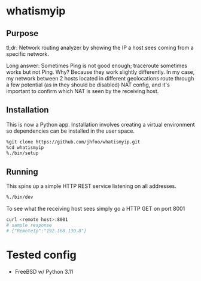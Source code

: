 # whatismyip

## Purpose
tl;dr: Network routing analyzer by showing the IP a host sees coming from a specific network.

Long answer: Sometimes Ping is not good enough; traceroute sometimes works but not Ping. Why? Because they work slightly differently. In my case, my network between 2 hosts located in different geolocations route through a few potential (as in they should be disabled) NAT config, and it's important to confirm which NAT is seen by the receiving host. 

## Installation
This is now a Python app. Installation involves creating a virtual environment so dependencies can be installed in the user space.

```sh
%git clone https://github.com/jhfoo/whatismyip.git
%cd whatismyip
%./bin/setup
```

## Running
This spins up a simple HTTP REST service listening on all addresses.
```sh
%./bin/dev
```

To see what the receiving host sees simply go a HTTP GET on port 8001
```sh
curl <remote host>:8001
# sample response
# {"RemoteIp":"192.168.130.8"}
```

# Tested config
- FreeBSD w/ Python 3.11